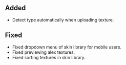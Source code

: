 ## Added

- Detect type automatically when uploading texture.

## Fixed

- Fixed dropdown menu of skin library for mobile users.
- Fixed previewing alex textures.
- Fixed sorting textures in skin library.
